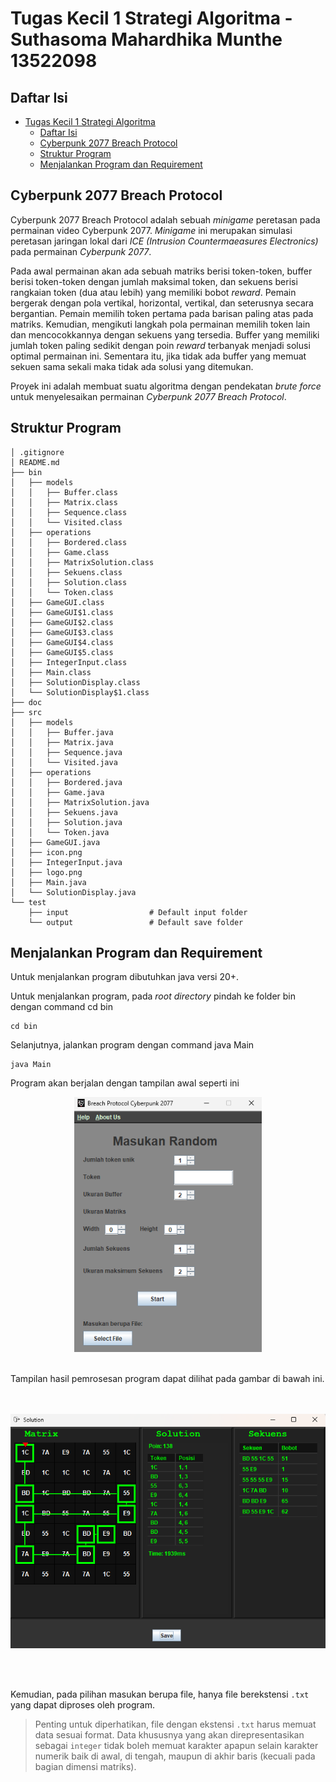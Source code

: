 # Tugas Kecil 1 Strategi Algoritma - Suthasoma Mahardhika Munthe 13522098

## Daftar Isi

- [Tugas Kecil 1 Strategi Algoritma](#tugas-kecil-1-strategi-algoritma---suthasoma-mahardhika-munthe-13522098)
  - [Daftar Isi](#daftar-isi)
  - [Cyberpunk 2077 Breach Protocol](#cyberpunk-2077-breach-protocol)
  - [Struktur Program](#struktur-program)
  - [Menjalankan Program dan Requirement](#menjalankan-program-dan-requirement)

## Cyberpunk 2077 Breach Protocol

Cyberpunk 2077 Breach Protocol adalah sebuah *minigame* peretasan pada permainan video Cyberpunk 2077. *Minigame* ini merupakan simulasi peretasan jaringan lokal dari *ICE (Intrusion Countermaeasures Electronics)* pada permainan *Cyberpunk 2077*.

Pada awal permainan akan ada sebuah matriks berisi token-token, buffer berisi token-token dengan jumlah maksimal token, dan sekuens berisi rangkaian token (dua atau lebih) yang memiliki bobot *reward*. Pemain bergerak dengan pola vertikal, horizontal, vertikal, dan seterusnya secara bergantian. Pemain memilih token pertama pada barisan paling atas pada matriks. Kemudian, mengikuti langkah pola permainan memilih token lain dan mencocokkannya dengan sekuens yang tersedia. Buffer yang memiliki jumlah token paling sedikit dengan poin *reward* terbanyak menjadi solusi optimal permainan ini. Sementara itu, jika tidak ada buffer yang memuat sekuen sama sekali maka tidak ada solusi yang ditemukan. 

Proyek ini adalah membuat suatu algoritma dengan pendekatan *brute force* untuk menyelesaikan permainan *Cyberpunk 2077 Breach Protocol*.

## Struktur Program

```
│ .gitignore
│ README.md
├── bin
│   ├── models
│   │   ├── Buffer.class
│   │   ├── Matrix.class
│   │   ├── Sequence.class
│   │   └── Visited.class
│   ├── operations
│   │   ├── Bordered.class
│   │   ├── Game.class
│   │   ├── MatrixSolution.class
│   │   ├── Sekuens.class
│   │   ├── Solution.class
│   │   └── Token.class 
│   ├── GameGUI.class
│   ├── GameGUI$1.class
│   ├── GameGUI$2.class
│   ├── GameGUI$3.class
│   ├── GameGUI$4.class
│   ├── GameGUI$5.class
│   ├── IntegerInput.class
│   ├── Main.class
│   ├── SolutionDisplay.class
│   └── SolutionDisplay$1.class
├── doc
├── src
│   ├── models
│   │   ├── Buffer.java
│   │   ├── Matrix.java
│   │   ├── Sequence.java
│   │   └── Visited.java
│   ├── operations
│   │   ├── Bordered.java
│   │   ├── Game.java
│   │   ├── MatrixSolution.java
│   │   ├── Sekuens.java
│   │   ├── Solution.java
│   │   └── Token.java 
│   ├── GameGUI.java
│   ├── icon.png
│   ├── IntegerInput.java
│   ├── logo.png
│   ├── Main.java
│   └── SolutionDisplay.java
└── test
    ├── input                  # Default input folder
    └── output                 # Default save folder
```

## Menjalankan Program dan Requirement

Untuk menjalankan program dibutuhkan java versi 20+.

Untuk menjalankan program, pada *root directory* pindah ke folder bin dengan command cd bin
```
cd bin
```
Selanjutnya, jalankan program dengan command java Main
```
java Main
```
Program akan berjalan dengan tampilan awal seperti ini
<br>
<p align="center">
<img src="./ss-program.png" alt="Preview" width="300"/>
</p>
<br>
Tampilan hasil pemrosesan program dapat dilihat pada gambar di bawah ini.
<p align="center">
<br>
<br>
<img src="./ss-solution.png" alt="Pop Up" width="600">
</p>
<br>
<br>

Kemudian, pada pilihan masukan berupa file, hanya file berekstensi ```.txt``` yang dapat diproses oleh program.

> Penting untuk diperhatikan, file dengan ekstensi ```.txt``` harus memuat data sesuai format. Data khususnya yang akan direpresentasikan sebagai ```integer``` tidak boleh memuat karakter apapun selain karakter numerik baik di awal, di tengah, maupun di akhir baris (kecuali pada bagian dimensi matriks).
